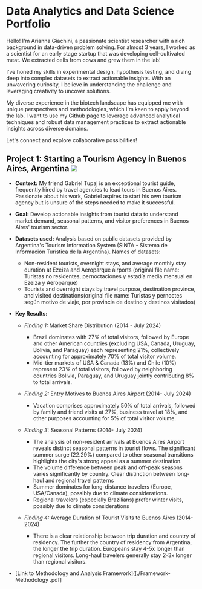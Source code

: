 # Data Analytics and Data Science Portfolio

Hello! I'm Arianna Giachini, a passionate scientist researcher with a rich background in data-driven problem solving. For almost 3 years, I worked as a scientist for an early stage startup that was developing cell-cultivated meat. We extracted cells from cows and grew them in the lab! 

I've honed my skills in experimental design, hypothesis testing, and diving deep into complex datasets to extract actionable insights. With an unwavering curiosity, I believe in understanding the challenge and leveraging creativity to uncover solutions.

My diverse experience in the biotech landscape has equipped me with unique perspectives and methodologies, which I'm keen to apply beyond the lab. I want to use my Github page to leverage advanced analytical techniques and robust data management practices to extract actionable insights across diverse domains.

Let's connect and explore collaborative possibilities!



## Project 1: Starting a Tourism Agency in Buenos Aires, Argentina ![](images/IMG_0022.jpeg)
* **Context:** My friend Gabriel Tupaj is an exceptional tourist guide, frequently hired by travel agencies to lead tours in Buenos Aires. Passionate about his work, Gabriel aspires to start his own tourism agency but is unsure of the steps needed to make it successful.
  
* **Goal:** Develop actionable insights from tourist data to understand market demand, seasonal patterns, and visitor preferences in Buenos Aires' tourism sector.
  
* **Datasets used:** Analysis based on public datasets provided by Argentina's Tourism Information System (SINTA - Sistema de Información Turística de la Argentina). Names of datasets:
  - Non-resident tourists, overnight stays, and average monthly stay duration at Ezeiza and Aeroparque airports (original file name: Turistas no residentes, pernoctaciones y estadía media mensual en Ezeiza y Aeroparque)
  - Tourists and overnight stays by travel purpose, destination province, and visited destinations(original file name: Turistas y pernoctes según motivo de viaje, por provincia de destino y destinos visitados)
    
* **Key Results:**
    - *Finding 1:* Market Share Distribution (2014 - July 2024)
      - Brazil dominates with 27% of total visitors, followed by Europe and other American countries (excluding USA, Canada, Uruguay, Bolivia, and Paraguay) each representing 21%, collectively accounting for approximately 70% of total visitor volume.
      - Mid-tier markets of USA & Canada (13%) and Chile (10%) represent 23% of total visitors, followed by neighboring countries Bolivia, Paraguay, and Uruguay jointly contributing 8% to total arrivals.
     
    -  *Finding 2:* Entry Motives to Buenos Aires Airport (2014- July 2024)
       - Vacation comprises approximately 50% of total arrivals, followed by family and friend visits at 27%, business travel at 18%, and other purposes accounting for 5% of total visitor volume.
        
    - *Finding 3:* Seasonal Patterns (2014- July 2024)
      - The analysis of non-resident arrivals at Buenos Aires Airport reveals distinct seasonal patterns in tourist flows. The significant summer surge (22.29%) compared to other seasonal transitions highlights the city's strong appeal as a summer destination.
      - The volume difference between peak and off-peak seasons varies significantly by country. Clear distinction between long-haul and regional travel patterns
      - Summer dominates for long-distance travelers (Europe, USA/Canada), possibly due to climate considerations. 
      - Regional travelers (especially Brazilians) prefer winter visits, possibly due to climate considerations
  
    - *Finding 4:* Average Duration of Tourist Visits to Buenos Aires (2014-2024)
      - There is a clear relationship between trip duration and country of residency. The further the country of residency from Argentina, the longer the trip duration. Europeans stay 4-5x longer than regional visitors. Long-haul travelers generally stay 2-3x longer than regional visitors. 

     
  
* [Link to Methodology and Analysis Framework]([./Framework-Methodology .pdf]




